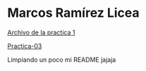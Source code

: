 # Marcos Ramírez Licea 
[Archivo de la practica 1](./practica-01.md)

[Practica-03](https://github.com/DaFrik19/practica-03)

Limpiando un poco mi README jajaja